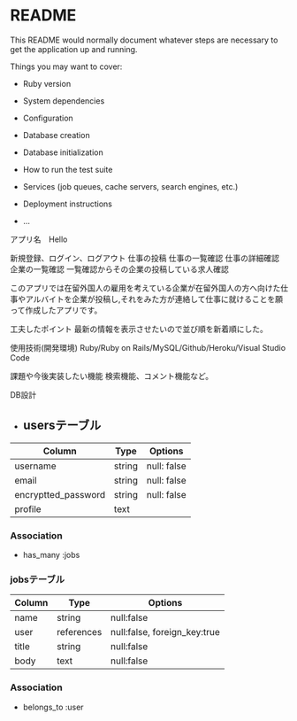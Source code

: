 # README

This README would normally document whatever steps are necessary to get the
application up and running.

Things you may want to cover:

* Ruby version

* System dependencies

* Configuration

* Database creation

* Database initialization

* How to run the test suite

* Services (job queues, cache servers, search engines, etc.)

* Deployment instructions

* ...


アプリ名　Hello

新規登録、ログイン、ログアウト
仕事の投稿
仕事の一覧確認
仕事の詳細確認
企業の一覧確認
一覧確認からその企業の投稿している求人確認


このアプリでは在留外国人の雇用を考えている企業が在留外国人の方へ向けた仕事やアルバイトを企業が投稿し,それをみた方が連絡して仕事に就けることを願って作成したアプリです。

工夫したポイント
最新の情報を表示させたいので並び順を新着順にした。

使用技術(開発環境)
Ruby/Ruby on Rails/MySQL/Github/Heroku/Visual Studio Code

課題や今後実装したい機能
検索機能、コメント機能など。

DB設計
* ## usersテーブル
|Column|Type|Options|
|------|----|-------|
|username|string|null: false|
|email|string|null: false|
|encryptted_password|string|null: false|
|profile|text|
### Association
- has_many :jobs


### jobsテーブル
|Column|Type|Options|
|------|----|-------|
|name|string|null:false|
|user|references|null:false, foreign_key:true|
|title|string|null:false|
|body|text|null:false|

### Association
- belongs_to :user